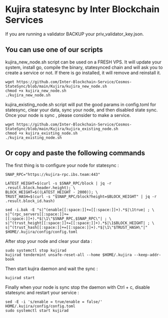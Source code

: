 # Kujira statesync by Inter Blockchain Services

If you are running a validator BACKUP your priv_validator_key.json.

## You can use one of our scripts

kujira_new_node.sh script can be used on a FRESH VPS. It will update your system, install go, compile the binary, statesynced chain and will ask you to create a service or not. If there is go installed, it will remove and reinstall it.

```
wget https://github.com/Inter-Blockchain-Service/Cosmos-StateSync/blob/main/Kujira/kujira_new_node.sh
chmod +x kujira_new_node.sh
./kujira_new_node.sh
```

kujira_existing_node.sh script will put the good params in config.toml for statesync, clear your data, sync your node, and then disabled state sync. Once your node is sync , please consider to make a service.

```
wget https://github.com/Inter-Blockchain-Service/Cosmos-StateSync/blob/main/Kujira/kujira_existing_node.sh
chmod +x kujira_existing_node.sh
./kujira_existing_node.sh
```

## Or copy and paste the following commands

The first thing is to configure your node for statesync :

```
SNAP_RPC="https://kujira-rpc.ibs.team:443"

LATEST_HEIGHT=$(curl -s $SNAP_RPC/block | jq -r .result.block.header.height); \
BLOCK_HEIGHT=$((LATEST_HEIGHT - 2000)); \
TRUST_HASH=$(curl -s "$SNAP_RPC/block?height=$BLOCK_HEIGHT" | jq -r .result.block_id.hash)

sed -i.bak -E "s|^(enable[[:space:]]+=[[:space:]]+).*$|\1true| ; \
s|^(rpc_servers[[:space:]]+=[[:space:]]+).*$|\1\"$SNAP_RPC,$SNAP_RPC\"| ; \
s|^(trust_height[[:space:]]+=[[:space:]]+).*$|\1$BLOCK_HEIGHT| ; \
s|^(trust_hash[[:space:]]+=[[:space:]]+).*$|\1\"$TRUST_HASH\"|" $HOME/.kujira/config/config.toml
```

After stop your node and clear your data :

```
sudo systemctl stop kujirad
kujirad tendermint unsafe-reset-all --home $HOME/.kujira --keep-addr-book
```

Then start kujira daemon and wait the sync :

```
kujirad start
```

Finally when your node is sync stop the daemon with Ctrl + c, disable statesync and restart your service :

```
sed -E -i 's/enable = true/enable = false/' HOME/.kujira/config/config.toml
sudo systemctl start kujirad
```

